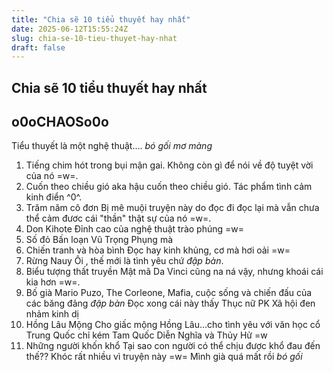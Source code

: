 ```yaml
---
title: "Chia sẽ 10 tiểu thuyết hay nhất"
date: 2025-06-12T15:55:24Z
slug: chia-se-10-tieu-thuyet-hay-nhat
draft: false
---
```


## Chia sẽ 10 tiểu thuyết hay nhất

## o0oCHAOSo0o

Tiểu thuyết là một nghệ thuật.... *bó gối mơ màng*
1. Tiếng chim hót trong bụi mận gai. 
Không còn gì để nói về độ tuyệt vời của nó =w=.
2. Cuốn theo chiều gió aka hậu cuốn theo chiều gió.
Tác phẩm tình cảm kinh điển ^0^.
3. Trăm năm cô đơn
Bị mê muội truyện này do đọc đi đọc lại mà vẫn chưa thể cảm đươc cái "thần" thật sự của nó =w=.
4. Don Kihote
Đỉnh cao của nghệ thuật trào phúng =w=
5. Số đỏ
Bấn loạn Vũ Trọng Phụng mà 
6. Chiến tranh và hòa bình
Đọc hay kinh khủng, cơ mà hơi oải =w=
7. Rừng Nauy
Ôi  , thế mới là tình yêu chứ *đập bàn*.
8. Biểu tượng thất truyền
Mật mã Da Vinci cũng na ná vậy, nhưng khoái cái kia hơn =w=.
9. Bố già 
Mario Puzo, The Corleone, Mafia, cuộc sống và chiến đấu của các băng đảng *đập bàn*
Đọc xong cái này thấy Thục nữ PK Xã hội đen nhảm kinh dị 
10. Hồng Lâu Mộng
Cho giấc mộng Hồng Lâu...cho tình yêu với văn học cổ Trung Quốc chỉ kém Tam Quốc Diễn Nghĩa và Thủy Hử =w
11. Những người khốn khổ 
Tại sao con người có thể chịu được khổ đau đến thế?? Khóc rất nhiều vì truyện này =w= 
 ​Mình già quá mất rồi *bó gối*​